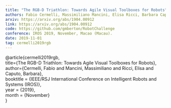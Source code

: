 ```yaml
---
title: "The RGB-D Triathlon: Towards Agile Visual Toolboxes for Robots"
authors: Fabio Cermelli, Massimiliano Mancini, Elisa Ricci, Barbara Caputo
arxiv: https://arxiv.org/abs/1904.00912
link: https://arxiv.org/abs/1904.00912
code: https://github.com/gmberton/RobotChallenge
conference: IROS 2019, November, Macao (Macau).
date: 2019-11-01
tag: cermelli2019rgb
---
```

@article{cermelli2019rgb,  
  title={The RGB-D Triathlon: Towards Agile Visual Toolboxes for Robots},  
  author={Cermelli, Fabio and Mancini, Massimiliano and Ricci, Elisa and Caputo, Barbara},  
  booktitle = {IEEE/RSJ International Conference on Intelligent Robots and Systems (IROS)},  
  year      = {2019},  
  month     = {November}  
}  
